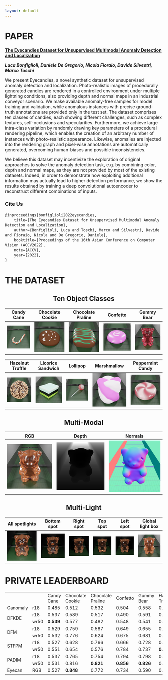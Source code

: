 ```yaml
---
layout: default
---
```


# PAPER

<div class="hero has-text-centered" id="paper">
<div class="myWrapper" markdown="1" align="left">

**[The Eyecandies Dataset for Unsupervised Multimodal Anomaly Detection and Localization](#)**

***Luca Bonfiglioli, Daniele De Gregorio, Nicola Fioraio, Davide Silvestri, Marco Toschi***

We present Eyecandies, a novel synthetic dataset for unsupervised anomaly detection and localization. Photo-realistic images of procedurally generated candies are rendered in a controlled environment under multiple lightning conditions, also providing depth and normal maps in an industrial conveyor scenario. We make available anomaly-free samples for model training and validation, while anomalous instances with precise ground-truth annotations are provided only in the test set. The dataset comprises ten classes of candies, each showing different challenges, such as complex textures, self-occlusions and specularities. Furthermore, we achieve large intra-class variation by randomly drawing key parameters of a procedural rendering pipeline, which enables the creation of an arbitrary number of instances with photo-realistic appearance. Likewise, anomalies are injected into the rendering graph and pixel-wise annotations are automatically generated, overcoming human-biases and possible inconsistencies.

We believe this dataset may incentivize the exploration of original approaches to solve the anomaly detection task, e.g. by combining color, depth and normal maps, as they are not provided by most of the existing datasets. Indeed, in order to demonstrate how exploiting additional information may actually lead to higher detection performance, we show the results obtained by training a deep convolutional autoencoder to reconstruct different combinations of inputs.

### Cite Us

```
@inproceedings{bonfiglioli2022eyecandies,
    title={The Eyecandies Dataset for Unsupervised Multimodal Anomaly Detection and Localization},
    author={Bonfiglioli, Luca and Toschi, Marco and Silvestri, Davide and Fioraio, Nicola and De Gregorio, Daniele},
    booktitle={Proceedings of the 16th Asian Conference on Computer Vision (ACCV2022},
    note={ACCV},
    year={2022},
}
```

</div>
</div>

# THE DATASET

<div class="hero has-text-centered" id="dataset">
<div class="myWrapper" markdown="1" align="center">

## Ten Object Classes

| Candy Cane                                                     | Chocolate Cookie                                                           | Chocolate Praline                                                            | Confetto                                                   | Gummy Bear                                                     |
| -------------------------------------------------------------- | -------------------------------------------------------------------------- | ---------------------------------------------------------------------------- | ---------------------------------------------------------- | -------------------------------------------------------------- |
| ![Alt text](assets\images\objects\candy_cane.jpg "candy cane") | ![Alt text](assets\images\objects\chocolate_cookie.jpg "chocolate cookie") | ![Alt text](assets\images\objects\chocolate_praline.jpg "chocolate_praline") | ![Alt text](assets\images\objects\confetto.jpg "confetto") | ![Alt text](assets\images\objects\gummy_bear.jpg "gummy_bear") |

<!-- this space is essential -->

| Hazelnut Truffle                                                           | Licorice Sandwich                                                             | Lollipop                                                   | Marshmallow                                                      | Peppermint Candy                                                           |
| -------------------------------------------------------------------------- | ----------------------------------------------------------------------------- | ---------------------------------------------------------- | ---------------------------------------------------------------- | -------------------------------------------------------------------------- |
| ![Alt text](assets\images\objects\hazelnut_truffle.jpg "hazelnut_truffle") | ![Alt text](assets\images\objects\licorice_sandwich.jpg "licorice_sandwitch") | ![Alt text](assets\images\objects\lollipop.jpg "lollipop") | ![Alt text](assets\images\objects\marshmallow.jpg "marshmallow") | ![Alt text](assets\images\objects\peppermint_candy.jpg "peppermint candy") |


## Multi-Modal

| RGB                                                       | Depth                                                   | Normals                                                     |
| --------------------------------------------------------- | ------------------------------------------------------- | ----------------------------------------------------------- |
| ![Alt text](assets\images\multimodal\image_5.jpg "image") | ![Alt text](assets\images\multimodal\depth.jpg "depth") | ![Alt text](assets\images\multimodal\normals.jpg "normals") |

## Multi-Light

| All spotlights                                        | Bottom spot                                           | Right spot                                            | Top spot                                              | Left spot                                             | Global light box                                      |
| ----------------------------------------------------- | ----------------------------------------------------- | ----------------------------------------------------- | ----------------------------------------------------- | ----------------------------------------------------- | ----------------------------------------------------- |
| ![Alt text](assets\images\multilight\image_0.jpg "0") | ![Alt text](assets\images\multilight\image_1.jpg "1") | ![Alt text](assets\images\multilight\image_2.jpg "2") | ![Alt text](assets\images\multilight\image_3.jpg "3") | ![Alt text](assets\images\multilight\image_4.jpg "4") | ![Alt text](assets\images\multilight\image_5.jpg "5") |


</div>
</div>

# PRIVATE LEADERBOARD

<div class="hero has-text-centered" id="leaderboard">
<div class="myWrapper" align="left">

<table>
    <tr>
        <td></td>
        <td></td>
        <td>Candy Cane</td>
        <td>Chocolate Cookie</td>
        <td>Chocolate Praline</td>
        <td>Confetto</td>
        <td>Gummy Bear</td>
        <td>Hazelnut Truffle</td>
        <td>Licorice Sandwich</td>
        <td>Lollipop</td>
        <td>Marshmallow</td>
        <td>Peppermint Candy</td>
    </tr>
    <tr>
        <td colspan=1>Ganomaly</td>
        <td>r18</td>
        <td>0.485</td>
        <td>0.512</td>
        <td>0.532</td>
        <td>0.504</td>
        <td>0.558</td>
        <td>0.486</td>
        <td>0.467</td>
        <td>0.511</td>
        <td>0.481</td>
        <td>0.528</td>
    </tr>
    <tr>
        <td rowspan=2>DFKDE</td>
        <td>r18</td>
        <td>0.537</td>
        <td>0.589</td>
        <td>0.517</td>
        <td>0.490</td>
        <td>0.591</td>
        <td>0.490</td>
        <td>0.532</td>
        <td>0.536</td>
        <td>0.646</td>
        <td>0.518</td>
    </tr>
    <tr>
        <td>wr50</td>
        <td><b>0.539</b></td>
        <td>0.577</td>
        <td>0.482</td>
        <td>0.548</td>
        <td>0.541</td>
        <td>0.492</td>
        <td>0.524</td>
        <td>0.602</td>
        <td>0.658</td>
        <td>0.591</td>
    </tr>
    <tr>
        <td rowspan=2>DFM</td>
        <td>r18</td>
        <td>0.529</td>
        <td>0.759</td>
        <td>0.587</td>
        <td>0.649</td>
        <td>0.655</td>
        <td>0.611</td>
        <td>0.692</td>
        <td>0.599</td>
        <td>0.942</td>
        <td>0.736</td>
    </tr>
    <tr>
        <td>wr50</td>
        <td>0.532</td>
        <td>0.776</td>
        <td>0.624</td>
        <td>0.675</td>
        <td>0.681</td>
        <td>0.596</td>
        <td>0.685</td>
        <td>0.618</td>        
        <td>0.964</td>
        <td>0.770</td>
    </tr>
    <tr>
        <td rowspan=2>STFPM</td>
        <td>r18</td>
        <td>0.527</td>
        <td>0.628</td>
        <td>0.766</td>
        <td>0.666</td>
        <td>0.728</td>
        <td>0.727</td>
        <td>0.738</td>        
        <td>0.572</td>
        <td>0.893</td>        
        <td>0.631</td>
    </tr>
    <tr>
        <td>wr50</td>
        <td>0.551</td>
        <td>0.654</td>
        <td>0.576</td>
        <td>0.784</td>
        <td>0.737</td>
        <td><b>0.790</b></td>
        <td>0.778</td>
        <td>0.620</td>
        <td>0.840</td>
        <td>0.749</td>
    </tr>
    <tr>
        <td rowspan=2>PADIM</td>
        <td>r18</td>
        <td>0.537</td>
        <td>0.765</td>
        <td>0.754</td>
        <td>0.794</td>
        <td>0.798</td>
        <td>0.645</td>
        <td>0.752</td>        
        <td>0.621</td>
        <td>0.978</td>
        <td>0.894</td>
    </tr>
    <tr>
        <td>wr50</td>
        <td>0.531</td>
        <td>0.816</td>
        <td><b>0.821</b></td>
        <td><b>0.856</b></td>
        <td><b>0.826</b></td>
        <td>0.727</td>
        <td><b>0.784</b></td>
        <td>0.665</td>
        <td><b>0.987</b></td>
        <td><b>0.924</b></td>
    </tr>
    <tr>
        <td rowspan=1>Eyecan</td>
        <td>RGB</td>
        <td>0.527</td>
        <td><b>0.848</b></td>
        <td>0.772</td>
        <td>0.734</td>
        <td>0.590</td>
        <td>0.508</td>
        <td>0.693</td>
        <td><b>0.760</b></td>
        <td>0.851</td>
        <td>0.730</td>
    </tr>
</table>



</div>
</div>


